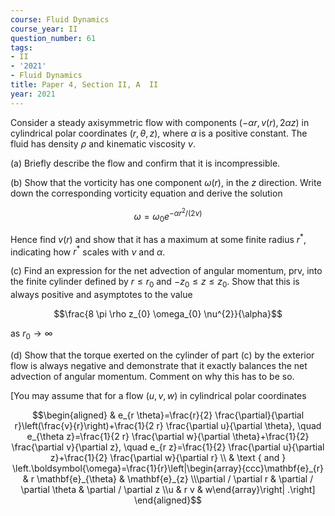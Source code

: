 ```yaml
---
course: Fluid Dynamics
course_year: II
question_number: 61
tags:
- II
- '2021'
- Fluid Dynamics
title: Paper 4, Section II, A  II
year: 2021
---
```




Consider a steady axisymmetric flow with components $(-\alpha r, v(r), 2 \alpha z)$ in cylindrical polar coordinates $(r, \theta, z)$, where $\alpha$ is a positive constant. The fluid has density $\rho$ and kinematic viscosity $\nu$.

(a) Briefly describe the flow and confirm that it is incompressible.

(b) Show that the vorticity has one component $\omega(r)$, in the $z$ direction. Write down the corresponding vorticity equation and derive the solution

$$\omega=\omega_{0} e^{-\alpha r^{2} /(2 \nu)}$$

Hence find $v(r)$ and show that it has a maximum at some finite radius $r^{*}$, indicating how $r^{*}$ scales with $\nu$ and $\alpha$.

(c) Find an expression for the net advection of angular momentum, prv, into the finite cylinder defined by $r \leqslant r_{0}$ and $-z_{0} \leqslant z \leqslant z_{0}$. Show that this is always positive and asymptotes to the value

$$\frac{8 \pi \rho z_{0} \omega_{0} \nu^{2}}{\alpha}$$

as $r_{0} \rightarrow \infty$

(d) Show that the torque exerted on the cylinder of part (c) by the exterior flow is always negative and demonstrate that it exactly balances the net advection of angular momentum. Comment on why this has to be so.

[You may assume that for a flow $(u, v, w)$ in cylindrical polar coordinates

$$\begin{aligned}
& e_{r \theta}=\frac{r}{2} \frac{\partial}{\partial r}\left(\frac{v}{r}\right)+\frac{1}{2 r} \frac{\partial u}{\partial \theta}, \quad e_{\theta z}=\frac{1}{2 r} \frac{\partial w}{\partial \theta}+\frac{1}{2} \frac{\partial v}{\partial z}, \quad e_{r z}=\frac{1}{2} \frac{\partial u}{\partial z}+\frac{1}{2} \frac{\partial w}{\partial r} \\
& \text { and } \left.\boldsymbol{\omega}=\frac{1}{r}\left|\begin{array}{ccc}\mathbf{e}_{r} & r \mathbf{e}_{\theta} & \mathbf{e}_{z} \\\partial / \partial r & \partial / \partial \theta & \partial / \partial z \\u & r v & w\end{array}\right| .\right] 
\end{aligned}$$